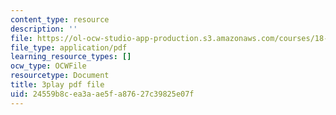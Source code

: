 ```yaml
---
content_type: resource
description: ''
file: https://ol-ocw-studio-app-production.s3.amazonaws.com/courses/18-01sc-single-variable-calculus-fall-2010/24559b8cea3aae5fa87627c39825e07f_MK_0QHbUnIA.pdf
file_type: application/pdf
learning_resource_types: []
ocw_type: OCWFile
resourcetype: Document
title: 3play pdf file
uid: 24559b8c-ea3a-ae5f-a876-27c39825e07f
---
```

